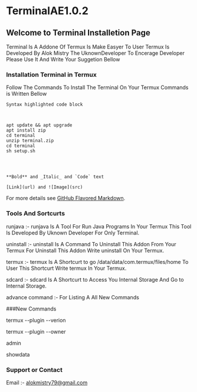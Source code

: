 # TerminalAE1.0.2



## Welcome to Terminal Installetion Page


Terminal Is A Addone Of Termux Is Make Easyer To User Termux Is Developed By Alok Mistry The UknownDeveloper To Encerage Developer Please Use It And Write Your Suggetion Bellow


### Installation Terminal in Termux

Follow The Commands To Install The Terminal On Your Termux Commands is Written Bellow

``` Installation Terminal in Termux
Syntax highlighted code block



apt update && apt upgrade 
apt install zip
cd terminal
unzip terminal.zip
cd terminal
sh setup.sh




**Bold** and _Italic_ and `Code` text

[Link](url) and ![Image](src)
```

For more details see [GitHub Flavored Markdown](https://guides.github.com/features/mastering-markdown/).

### Tools And Sortcurts 

runjava :- runjava Is A Tool For Run Java Programs In Your Termux This Tool Is Developed By Uknown Developer For Only Terminal. 





uninstall :- uninstall Is A Command To Uninstall This Addon From Your Termux For Uninstall This Addon Write uninstall On Your Termux.





termux :- termux Is A Shortcurt to go /data/data/com.termux/files/home To User This Shortcurt Write termux In Your Termux.





sdcard :- sdcard Is A Shortcurt to Access You Internal Storage And Go to Internal Storage.


advance command :- For Listing A All New Commands



###New Commands

termux --plugin --verion 


termux --plugin --owner


admin


showdata



### Support or Contact

Email :- alokmistry79@gmail.com

